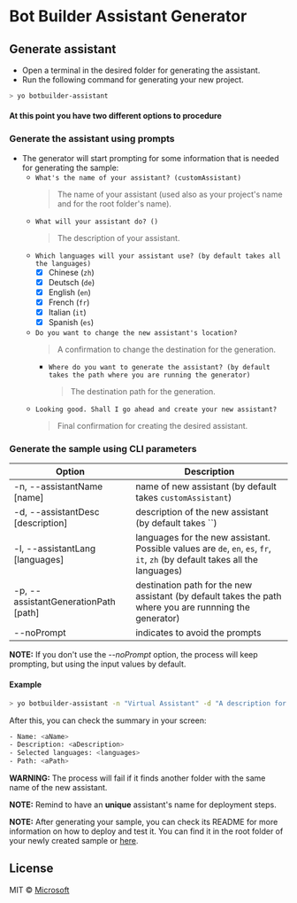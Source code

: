 # Bot Builder Assistant Generator

## Generate assistant

- Open a terminal in the desired folder for generating the assistant.
- Run the following command for generating your new project.

```bash
> yo botbuilder-assistant
```

#### **At this point you have two different options to procedure**

### Generate the assistant using prompts

- The generator will start prompting for some information that is needed for generating the sample:
    - `What's the name of your assistant? (customAssistant)`
        > The name of your assistant (used also as your project's name and for the root folder's name).
    - `What will your assistant do? ()`
        > The description of your assistant.
    - `Which languages will your assistant use? (by default takes all the languages)`
        - [x] Chinese (`zh`)
        - [x] Deutsch (`de`)
        - [x] English (`en`)
        - [x] French (`fr`)
        - [x] Italian (`it`)
        - [x] Spanish (`es`)
    - `Do you want to change the new assistant's location?`
        > A confirmation to change the destination for the generation.
        - `Where do you want to generate the assistant? (by default takes the path where you are running the generator)`
            > The destination path for the generation.
    - `Looking good. Shall I go ahead and create your new assistant?`
        > Final confirmation for creating the desired assistant.

### Generate the sample using CLI parameters

| Option                            | Description                                                                                                  |
|-----------------------------------|--------------------------------------------------------------------------------------------------------------|
| -n, --assistantName [name]              | name of new assistant (by default takes `customAssistant`)                                                          |
| -d, --assistantDesc [description]       | description of the new assistant (by default takes ``) |
| -l, --assistantLang [languages]| languages for the new assistant. Possible values are `de`, `en`, `es`, `fr`, `it`, `zh` (by default takes all the languages)| 
| -p, --assistantGenerationPath [path]    | destination path for the new assistant (by default takes the path where you are runnning the generator)            |
| --noPrompt                        | indicates to avoid the prompts                                                                               |

**NOTE:** If you don't use the _--noPrompt_ option, the process will keep prompting, but using the input values by default.

#### Example

```bash
> yo botbuilder-assistant -n "Virtual Assistant" -d "A description for my new assistant" -l "en,es" -p "\aPath" --noPrompt
```

After this, you can check the summary in your screen:
```bash
- Name: <aName>
- Description: <aDescription>
- Selected languages: <languages>
- Path: <aPath>
```

**WARNING:** The process will fail if it finds another folder with the same name of the new assistant.

**NOTE:** Remind to have an **unique** assistant's name for deployment steps. 

**NOTE:** After generating your sample, you can check its README for more information on how to deploy and test it. You can find it in the root folder of your newly created sample or [here](https://github.com/Microsoft/AI/blob/master/docs/virtual-assistant/src/typescript/gettingstarted.md).

## License

MIT © [Microsoft](http://dev.botframework.com)